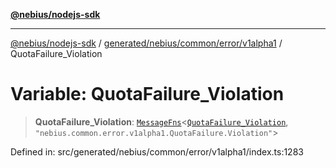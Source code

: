 [**@nebius/nodejs-sdk**](../../../../../../README.md)

***

[@nebius/nodejs-sdk](../../../../../../README.md) / [generated/nebius/common/error/v1alpha1](../README.md) / QuotaFailure\_Violation

# Variable: QuotaFailure\_Violation

> **QuotaFailure\_Violation**: [`MessageFns`](../../../../../../runtime/protos/core/interfaces/MessageFns.md)\<[`QuotaFailure_Violation`](../interfaces/QuotaFailure_Violation.md), `"nebius.common.error.v1alpha1.QuotaFailure.Violation"`\>

Defined in: src/generated/nebius/common/error/v1alpha1/index.ts:1283
